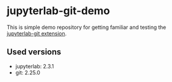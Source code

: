 # jupyterlab-git-demo
This is simple demo repository for getting familiar and testing the [jupyterlab-git extension](https://github.com/jupyterlab/jupyterlab-git/tree/jlab-2). 

## Used versions

- jupyterlab:  2.3.1
- git:         2.25.0



